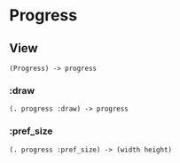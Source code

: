 # Progress

## View

```code
(Progress) -> progress
```

### :draw

```code
(. progress :draw) -> progress
```

### :pref_size

```code
(. progress :pref_size) -> (width height)
```


